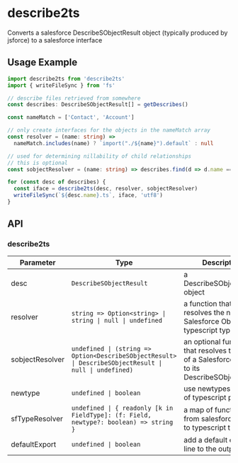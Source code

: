 # describe2ts

Converts a salesforce DescribeSObjectResult object (typically produced by jsforce)
to a salesforce interface

## Usage Example

```ts
import describe2ts from 'describe2ts'
import { writeFileSync } from 'fs'

// describe files retrieved from somewhere
const describes: DescribeSObjectResult[] = getDescribes()

const nameMatch = ['Contact', 'Account']

// only create interfaces for the objects in the nameMatch array
const resolver = (name: string) =>
  nameMatch.includes(name) ? `import("./${name}").default` : null

// used for determining nillability of child relationships
// this is optional
const sobjectResolver = (name: string) => describes.find(d => d.name === name)

for (const desc of describes) {
  const iface = describe2ts(desc, resolver, sobjectResolver)
  writeFileSync(`${desc.name}.ts`, iface, 'utf8')
}
```

## API

### describe2ts

| Parameter       | Type                                                                                                   | Description                                                                                     | Required |
| --------------- | ------------------------------------------------------------------------------------------------------ | ----------------------------------------------------------------------------------------------- | -------- |
| desc            | `DescribeSObjectResult`                                                                                | a DescribeSObjectResult object                                                                  | ✓        |
| resolver        | `string => Option<string> \| string \| null \| undefined`                                              | a function that resolves the name of a Salesforce Object to a typescript type string            | ✓        |
| sobjectResolver | `undefined \| (string => Option<DescribeSObjectResult> \| DescribeSObjectResult \| null \| undefined)` | an optional function that resolves the name of a Salesforce Object to its DescribeSObjectResult | ✗        |
| newtype         | `undefined \| boolean`                                                                                 | use newtypes instead of typescript primitives                                                   | ✗        |
| sfTypeResolver  | `undefined \| { readonly [k in FieldType]: (f: Field, newtype?: boolean) => string }`                  | a map of functions from salesforce types to typescript types                                    | ✗        |
| defaultExport   | `undefined \| boolean`                                                                                 | add a default export line to the output text                                                    | ✗        |
